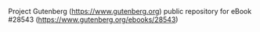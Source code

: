 Project Gutenberg (https://www.gutenberg.org) public repository for eBook #28543 (https://www.gutenberg.org/ebooks/28543)
